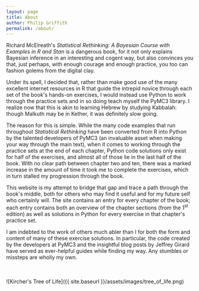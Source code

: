 ```yaml
---
layout: page
title: About
author: Philip Griffith
permalink: /about/
---
```


Richard McElreath's _Statistical Rethinking: A Bayesian Course with Examples in R and Stan_ is a dangerous book, for it not only explains Bayesian inference in an interesting and cogent way, but also convinces you that, just perhaps, with enough courage and enough practice, you too can fashion golems from the digital clay.

Under its spell, I decided that, rather than make good use of the many excellent internet resources in R that guide the intrepid novice through each set of the book's hands-on exercises, I would instead use Python to work through the practice sets and in so doing teach myself the PyMC3 library. I realize now that this is akin to learning Hebrew by studying Kabbalah: though Malkuth may be in Kether, it was definitely slow going.

The reason for this is simple. While the many code examples that run throughout _Statistical Rethinking_ have been converted from R into Python by the talented developers of PyMC3 (an invaluable asset when making your way through the main text), when it comes to working through the practice sets at the end of each chapter, Python code solutions only exist for half of the exercises, and almost all of those lie in the last half of the book. With no clear path between chapter two and ten, there was a marked increase in the amount of time it took me to complete the exercises, which in turn stalled my progression through the book.

This website is my attempt to bridge that gap and trace a path through the book's middle, both for others who may find it useful and for my future self who certainly will. The site contains an entry for every chapter of the book; each entry contains both an overview of the chapter sections (from the 1<sup>st</sup> edition) as well as solutions in Python for every exercise in that chapter's practice set.

I am indebted to the work of others much abler than I for both the form and content of many of these exercise solutions. In particular, the code created by the developers at PyMC3 and the insightful blog posts by Jeffrey Girard have served as ever-helpful guides while finding my way. Any stumbles or missteps are wholly my own.

<br>
<br>
![Kircher's Tree of Life]({{ site.baseurl }}/assets/images/tree_of_life.png)